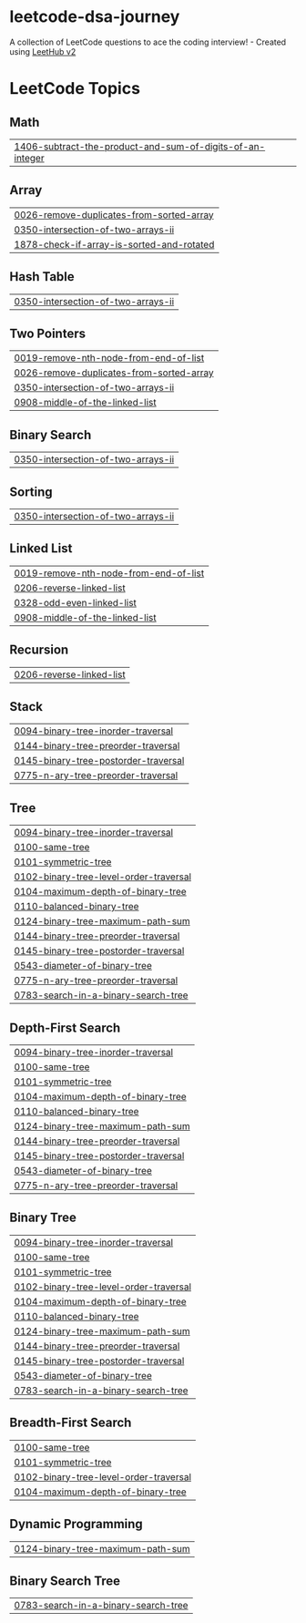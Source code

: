 # leetcode-dsa-journey
A collection of LeetCode questions to ace the coding interview! - Created using [LeetHub v2](https://github.com/arunbhardwaj/LeetHub-2.0)

<!---LeetCode Topics Start-->
# LeetCode Topics
## Math
|  |
| ------- |
| [1406-subtract-the-product-and-sum-of-digits-of-an-integer](https://github.com/SujalJhamb/leetcode-dsa-journey/tree/master/1406-subtract-the-product-and-sum-of-digits-of-an-integer) |
## Array
|  |
| ------- |
| [0026-remove-duplicates-from-sorted-array](https://github.com/SujalJhamb/leetcode-dsa-journey/tree/master/0026-remove-duplicates-from-sorted-array) |
| [0350-intersection-of-two-arrays-ii](https://github.com/SujalJhamb/leetcode-dsa-journey/tree/master/0350-intersection-of-two-arrays-ii) |
| [1878-check-if-array-is-sorted-and-rotated](https://github.com/SujalJhamb/leetcode-dsa-journey/tree/master/1878-check-if-array-is-sorted-and-rotated) |
## Hash Table
|  |
| ------- |
| [0350-intersection-of-two-arrays-ii](https://github.com/SujalJhamb/leetcode-dsa-journey/tree/master/0350-intersection-of-two-arrays-ii) |
## Two Pointers
|  |
| ------- |
| [0019-remove-nth-node-from-end-of-list](https://github.com/SujalJhamb/leetcode-dsa-journey/tree/master/0019-remove-nth-node-from-end-of-list) |
| [0026-remove-duplicates-from-sorted-array](https://github.com/SujalJhamb/leetcode-dsa-journey/tree/master/0026-remove-duplicates-from-sorted-array) |
| [0350-intersection-of-two-arrays-ii](https://github.com/SujalJhamb/leetcode-dsa-journey/tree/master/0350-intersection-of-two-arrays-ii) |
| [0908-middle-of-the-linked-list](https://github.com/SujalJhamb/leetcode-dsa-journey/tree/master/0908-middle-of-the-linked-list) |
## Binary Search
|  |
| ------- |
| [0350-intersection-of-two-arrays-ii](https://github.com/SujalJhamb/leetcode-dsa-journey/tree/master/0350-intersection-of-two-arrays-ii) |
## Sorting
|  |
| ------- |
| [0350-intersection-of-two-arrays-ii](https://github.com/SujalJhamb/leetcode-dsa-journey/tree/master/0350-intersection-of-two-arrays-ii) |
## Linked List
|  |
| ------- |
| [0019-remove-nth-node-from-end-of-list](https://github.com/SujalJhamb/leetcode-dsa-journey/tree/master/0019-remove-nth-node-from-end-of-list) |
| [0206-reverse-linked-list](https://github.com/SujalJhamb/leetcode-dsa-journey/tree/master/0206-reverse-linked-list) |
| [0328-odd-even-linked-list](https://github.com/SujalJhamb/leetcode-dsa-journey/tree/master/0328-odd-even-linked-list) |
| [0908-middle-of-the-linked-list](https://github.com/SujalJhamb/leetcode-dsa-journey/tree/master/0908-middle-of-the-linked-list) |
## Recursion
|  |
| ------- |
| [0206-reverse-linked-list](https://github.com/SujalJhamb/leetcode-dsa-journey/tree/master/0206-reverse-linked-list) |
## Stack
|  |
| ------- |
| [0094-binary-tree-inorder-traversal](https://github.com/SujalJhamb/leetcode-dsa-journey/tree/master/0094-binary-tree-inorder-traversal) |
| [0144-binary-tree-preorder-traversal](https://github.com/SujalJhamb/leetcode-dsa-journey/tree/master/0144-binary-tree-preorder-traversal) |
| [0145-binary-tree-postorder-traversal](https://github.com/SujalJhamb/leetcode-dsa-journey/tree/master/0145-binary-tree-postorder-traversal) |
| [0775-n-ary-tree-preorder-traversal](https://github.com/SujalJhamb/leetcode-dsa-journey/tree/master/0775-n-ary-tree-preorder-traversal) |
## Tree
|  |
| ------- |
| [0094-binary-tree-inorder-traversal](https://github.com/SujalJhamb/leetcode-dsa-journey/tree/master/0094-binary-tree-inorder-traversal) |
| [0100-same-tree](https://github.com/SujalJhamb/leetcode-dsa-journey/tree/master/0100-same-tree) |
| [0101-symmetric-tree](https://github.com/SujalJhamb/leetcode-dsa-journey/tree/master/0101-symmetric-tree) |
| [0102-binary-tree-level-order-traversal](https://github.com/SujalJhamb/leetcode-dsa-journey/tree/master/0102-binary-tree-level-order-traversal) |
| [0104-maximum-depth-of-binary-tree](https://github.com/SujalJhamb/leetcode-dsa-journey/tree/master/0104-maximum-depth-of-binary-tree) |
| [0110-balanced-binary-tree](https://github.com/SujalJhamb/leetcode-dsa-journey/tree/master/0110-balanced-binary-tree) |
| [0124-binary-tree-maximum-path-sum](https://github.com/SujalJhamb/leetcode-dsa-journey/tree/master/0124-binary-tree-maximum-path-sum) |
| [0144-binary-tree-preorder-traversal](https://github.com/SujalJhamb/leetcode-dsa-journey/tree/master/0144-binary-tree-preorder-traversal) |
| [0145-binary-tree-postorder-traversal](https://github.com/SujalJhamb/leetcode-dsa-journey/tree/master/0145-binary-tree-postorder-traversal) |
| [0543-diameter-of-binary-tree](https://github.com/SujalJhamb/leetcode-dsa-journey/tree/master/0543-diameter-of-binary-tree) |
| [0775-n-ary-tree-preorder-traversal](https://github.com/SujalJhamb/leetcode-dsa-journey/tree/master/0775-n-ary-tree-preorder-traversal) |
| [0783-search-in-a-binary-search-tree](https://github.com/SujalJhamb/leetcode-dsa-journey/tree/master/0783-search-in-a-binary-search-tree) |
## Depth-First Search
|  |
| ------- |
| [0094-binary-tree-inorder-traversal](https://github.com/SujalJhamb/leetcode-dsa-journey/tree/master/0094-binary-tree-inorder-traversal) |
| [0100-same-tree](https://github.com/SujalJhamb/leetcode-dsa-journey/tree/master/0100-same-tree) |
| [0101-symmetric-tree](https://github.com/SujalJhamb/leetcode-dsa-journey/tree/master/0101-symmetric-tree) |
| [0104-maximum-depth-of-binary-tree](https://github.com/SujalJhamb/leetcode-dsa-journey/tree/master/0104-maximum-depth-of-binary-tree) |
| [0110-balanced-binary-tree](https://github.com/SujalJhamb/leetcode-dsa-journey/tree/master/0110-balanced-binary-tree) |
| [0124-binary-tree-maximum-path-sum](https://github.com/SujalJhamb/leetcode-dsa-journey/tree/master/0124-binary-tree-maximum-path-sum) |
| [0144-binary-tree-preorder-traversal](https://github.com/SujalJhamb/leetcode-dsa-journey/tree/master/0144-binary-tree-preorder-traversal) |
| [0145-binary-tree-postorder-traversal](https://github.com/SujalJhamb/leetcode-dsa-journey/tree/master/0145-binary-tree-postorder-traversal) |
| [0543-diameter-of-binary-tree](https://github.com/SujalJhamb/leetcode-dsa-journey/tree/master/0543-diameter-of-binary-tree) |
| [0775-n-ary-tree-preorder-traversal](https://github.com/SujalJhamb/leetcode-dsa-journey/tree/master/0775-n-ary-tree-preorder-traversal) |
## Binary Tree
|  |
| ------- |
| [0094-binary-tree-inorder-traversal](https://github.com/SujalJhamb/leetcode-dsa-journey/tree/master/0094-binary-tree-inorder-traversal) |
| [0100-same-tree](https://github.com/SujalJhamb/leetcode-dsa-journey/tree/master/0100-same-tree) |
| [0101-symmetric-tree](https://github.com/SujalJhamb/leetcode-dsa-journey/tree/master/0101-symmetric-tree) |
| [0102-binary-tree-level-order-traversal](https://github.com/SujalJhamb/leetcode-dsa-journey/tree/master/0102-binary-tree-level-order-traversal) |
| [0104-maximum-depth-of-binary-tree](https://github.com/SujalJhamb/leetcode-dsa-journey/tree/master/0104-maximum-depth-of-binary-tree) |
| [0110-balanced-binary-tree](https://github.com/SujalJhamb/leetcode-dsa-journey/tree/master/0110-balanced-binary-tree) |
| [0124-binary-tree-maximum-path-sum](https://github.com/SujalJhamb/leetcode-dsa-journey/tree/master/0124-binary-tree-maximum-path-sum) |
| [0144-binary-tree-preorder-traversal](https://github.com/SujalJhamb/leetcode-dsa-journey/tree/master/0144-binary-tree-preorder-traversal) |
| [0145-binary-tree-postorder-traversal](https://github.com/SujalJhamb/leetcode-dsa-journey/tree/master/0145-binary-tree-postorder-traversal) |
| [0543-diameter-of-binary-tree](https://github.com/SujalJhamb/leetcode-dsa-journey/tree/master/0543-diameter-of-binary-tree) |
| [0783-search-in-a-binary-search-tree](https://github.com/SujalJhamb/leetcode-dsa-journey/tree/master/0783-search-in-a-binary-search-tree) |
## Breadth-First Search
|  |
| ------- |
| [0100-same-tree](https://github.com/SujalJhamb/leetcode-dsa-journey/tree/master/0100-same-tree) |
| [0101-symmetric-tree](https://github.com/SujalJhamb/leetcode-dsa-journey/tree/master/0101-symmetric-tree) |
| [0102-binary-tree-level-order-traversal](https://github.com/SujalJhamb/leetcode-dsa-journey/tree/master/0102-binary-tree-level-order-traversal) |
| [0104-maximum-depth-of-binary-tree](https://github.com/SujalJhamb/leetcode-dsa-journey/tree/master/0104-maximum-depth-of-binary-tree) |
## Dynamic Programming
|  |
| ------- |
| [0124-binary-tree-maximum-path-sum](https://github.com/SujalJhamb/leetcode-dsa-journey/tree/master/0124-binary-tree-maximum-path-sum) |
## Binary Search Tree
|  |
| ------- |
| [0783-search-in-a-binary-search-tree](https://github.com/SujalJhamb/leetcode-dsa-journey/tree/master/0783-search-in-a-binary-search-tree) |
<!---LeetCode Topics End-->